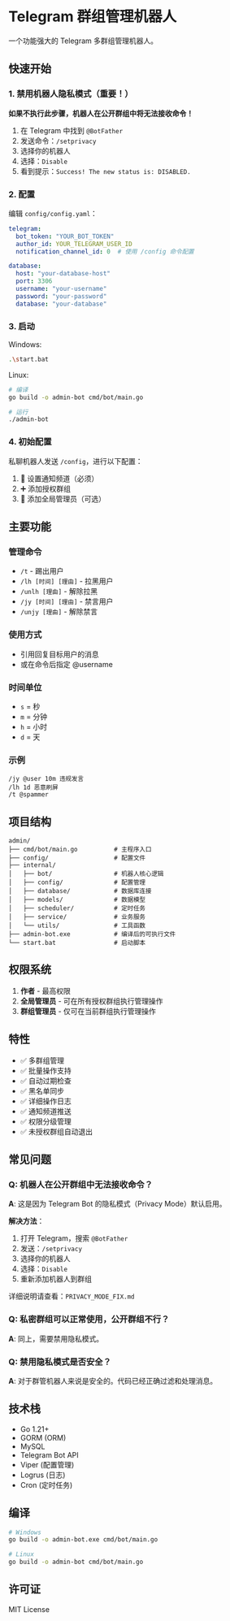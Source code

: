 # Telegram 群组管理机器人

一个功能强大的 Telegram 多群组管理机器人。

## 快速开始

### 1. 禁用机器人隐私模式（重要！）

**如果不执行此步骤，机器人在公开群组中将无法接收命令！**

1. 在 Telegram 中找到 `@BotFather`
2. 发送命令：`/setprivacy`
3. 选择你的机器人
4. 选择：`Disable`
5. 看到提示：`Success! The new status is: DISABLED.`

### 2. 配置

编辑 `config/config.yaml`：
```yaml
telegram:
  bot_token: "YOUR_BOT_TOKEN"
  author_id: YOUR_TELEGRAM_USER_ID
  notification_channel_id: 0  # 使用 /config 命令配置

database:
  host: "your-database-host"
  port: 3306
  username: "your-username"
  password: "your-password"
  database: "your-database"
```

### 3. 启动

Windows:
```bash
.\start.bat
```

Linux:
```bash
# 编译
go build -o admin-bot cmd/bot/main.go

# 运行
./admin-bot
```

### 4. 初始配置

私聊机器人发送 `/config`，进行以下配置：
1. 📢 设置通知频道（必须）
2. ➕ 添加授权群组
3. 👤 添加全局管理员（可选）

## 主要功能

### 管理命令
- `/t` - 踢出用户
- `/lh [时间] [理由]` - 拉黑用户
- `/unlh [理由]` - 解除拉黑
- `/jy [时间] [理由]` - 禁言用户
- `/unjy [理由]` - 解除禁言

### 使用方式
- 引用回复目标用户的消息
- 或在命令后指定 @username

### 时间单位
- `s` = 秒
- `m` = 分钟
- `h` = 小时
- `d` = 天

### 示例
```
/jy @user 10m 违规发言
/lh 1d 恶意刷屏
/t @spammer
```

## 项目结构

```
admin/
├── cmd/bot/main.go          # 主程序入口
├── config/                  # 配置文件
├── internal/
│   ├── bot/                 # 机器人核心逻辑
│   ├── config/              # 配置管理
│   ├── database/            # 数据库连接
│   ├── models/              # 数据模型
│   ├── scheduler/           # 定时任务
│   ├── service/             # 业务服务
│   └── utils/               # 工具函数
├── admin-bot.exe            # 编译后的可执行文件
└── start.bat                # 启动脚本

```

## 权限系统

1. **作者** - 最高权限
2. **全局管理员** - 可在所有授权群组执行管理操作
3. **群组管理员** - 仅可在当前群组执行管理操作

## 特性

- ✅ 多群组管理
- ✅ 批量操作支持
- ✅ 自动过期检查
- ✅ 黑名单同步
- ✅ 详细操作日志
- ✅ 通知频道推送
- ✅ 权限分级管理
- ✅ 未授权群组自动退出

## 常见问题

### Q: 机器人在公开群组中无法接收命令？

**A**: 这是因为 Telegram Bot 的隐私模式（Privacy Mode）默认启用。

**解决方法**：
1. 打开 Telegram，搜索 `@BotFather`
2. 发送：`/setprivacy`
3. 选择你的机器人
4. 选择：`Disable`
5. 重新添加机器人到群组

详细说明请查看：`PRIVACY_MODE_FIX.md`

### Q: 私密群组可以正常使用，公开群组不行？

**A**: 同上，需要禁用隐私模式。

### Q: 禁用隐私模式是否安全？

**A**: 对于群管机器人来说是安全的。代码已经正确过滤和处理消息。

## 技术栈

- Go 1.21+
- GORM (ORM)
- MySQL
- Telegram Bot API
- Viper (配置管理)
- Logrus (日志)
- Cron (定时任务)

## 编译

```bash
# Windows
go build -o admin-bot.exe cmd/bot/main.go

# Linux
go build -o admin-bot cmd/bot/main.go
```

## 许可证

MIT License

